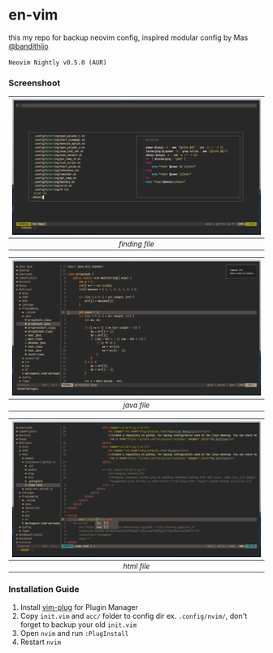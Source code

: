 # en-vim
this my repo for backup neovim config, inspired modular config by Mas [@bandithijo](https://github.com/bandithijo/nvimrc)

`Neovim Nightly v0.5.0 (AUR)`

### Screenshoot
| ![alt en-vim_find](./img/1.png "Find File") |
|:--:|
| *finding file* |

| ![alt en-vim_java](./img/2.png "Open Java File") |
|:--:|
| *java file* |

| ![alt en-vim_html](./img/3.png "Open HTML File") |
|:--:|
| *html file* |

### Installation Guide
1. Install [vim-plug](https://github.com/junegunn/vim-plug) for Plugin Manager
2. Copy `init.vim` and `acc/` folder to config dir ex. `.config/nvim/`, don't forget to backup your old `init.vim`
3. Open `nvim` and run `:PlugInstall`
4. Restart `nvim`

[comment]: <> (`1. Run install.sh 2. If completed, go to neovim and type :PlugInstall 3. Reopen Neovim`)

